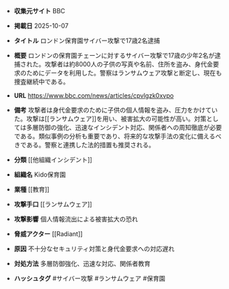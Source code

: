 - **収集元サイト**
BBC

- **掲載日**
2025-10-07

- **タイトル**
ロンドン保育園サイバー攻撃で17歳2名逮捕

- **概要**
ロンドンの保育園チェーンに対するサイバー攻撃で17歳の少年2名が逮捕された。攻撃者は約8000人の子供の写真や名前、住所を盗み、身代金要求のためにデータを利用した。警察はランサムウェア攻撃と断定し、現在も捜査継続中である。

- **URL**
https://www.bbc.com/news/articles/cpvlgzk0xvpo

- **備考**
攻撃者は身代金要求のために子供の個人情報を盗み、圧力をかけていた。攻撃は[[ランサムウェア]]を用い、被害拡大の可能性が高い。対策としては多層防御の強化、迅速なインシデント対応、関係者への周知徹底が必要である。類似事例の分析も重要であり、将来的な攻撃手法の変化に備えるべきである。警察と連携した法的措置も推奨される。

- **分類**
[[他組織インシデント]]

- **組織名**
Kido保育園

- **業種**
[[教育]]

- **攻撃手口**
[[ランサムウェア]]

- **攻撃影響**
個人情報流出による被害拡大の恐れ

- **脅威アクター**
[[Radiant]]

- **原因**
不十分なセキュリティ対策と身代金要求への対応遅れ

- **対処方法**
多層防御強化、迅速な対応、関係者教育

- **ハッシュタグ**
#サイバー攻撃 #ランサムウェア #保育園
